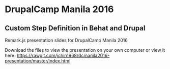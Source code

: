 # DrupalCamp Manila 2016
## Custom Step Definition in Behat and Drupal 
Remark.js presentation slides for DrupalCamp Manila 2016

Download the files to view the presentation on your own computer or view it here: https://rawgit.com/jchin1968/dcmanila2016-presentation/master/index.html


